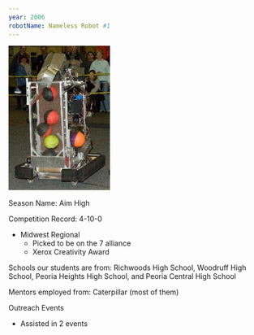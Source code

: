 ```yaml
---
year: 2006
robotName: Nameless Robot #1
---
```


![2006 Robot](assets/img/general/2006_robot.jpg)

Season Name: Aim High

Competition Record: 4-10-0

* Midwest Regional
  * Picked to be on the 7 alliance
  * Xerox Creativity Award

Schools our students are from: Richwoods High School, Woodruff High School, Peoria Heights High School, and Peoria Central High School

Mentors employed from: Caterpillar (most of them)

Outreach Events
* Assisted in 2 events